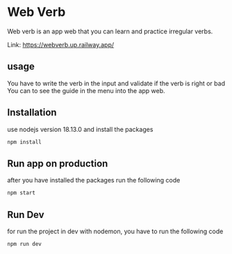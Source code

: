 # Web Verb
Web verb is an app web that you can learn and practice irregular verbs. 

Link: https://webverb.up.railway.app/

## usage
You have to write the verb in the input and validate if the verb is right or bad
You can to see the guide in the menu into the app web.

## Installation
use nodejs version 18.13.0 and install the packages
```bash
npm install 
```

## Run app on production
after you have installed the packages run the following code
```bash
npm start
```

## Run Dev
for run the project in dev with nodemon, you have to run the following code 
```bash
npm run dev 
```
    